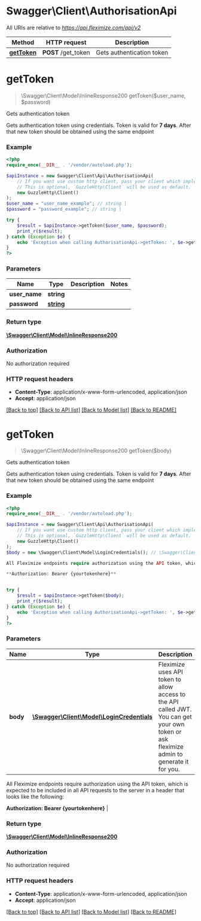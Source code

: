 # Swagger\Client\AuthorisationApi

All URIs are relative to *https://api.fleximize.com/api/v2*

Method | HTTP request | Description
------------- | ------------- | -------------
[**getToken**](AuthorisationApi.md#gettoken) | **POST** /get_token | Gets authentication token

# **getToken**
> \Swagger\Client\Model\InlineResponse200 getToken($user_name, $password)

Gets authentication token

Gets authentication token using credentials.    Token is valid for **7 days**. After that new token should be obtained using the same endpoint

### Example
```php
<?php
require_once(__DIR__ . '/vendor/autoload.php');

$apiInstance = new Swagger\Client\Api\AuthorisationApi(
    // If you want use custom http client, pass your client which implements `GuzzleHttp\ClientInterface`.
    // This is optional, `GuzzleHttp\Client` will be used as default.
    new GuzzleHttp\Client()
);
$user_name = "user_name_example"; // string | 
$password = "password_example"; // string | 

try {
    $result = $apiInstance->getToken($user_name, $password);
    print_r($result);
} catch (Exception $e) {
    echo 'Exception when calling AuthorisationApi->getToken: ', $e->getMessage(), PHP_EOL;
}
?>
```

### Parameters

Name | Type | Description  | Notes
------------- | ------------- | ------------- | -------------
 **user_name** | **string**|  |
 **password** | [**string**](../Model/.md)|  |

### Return type

[**\Swagger\Client\Model\InlineResponse200**](../Model/InlineResponse200.md)

### Authorization

No authorization required

### HTTP request headers

 - **Content-Type**: application/x-www-form-urlencoded, application/json
 - **Accept**: application/json

[[Back to top]](#) [[Back to API list]](../../README.md#documentation-for-api-endpoints) [[Back to Model list]](../../README.md#documentation-for-models) [[Back to README]](../../README.md)

# **getToken**
> \Swagger\Client\Model\InlineResponse200 getToken($body)

Gets authentication token

Gets authentication token using credentials.    Token is valid for **7 days**. After that new token should be obtained using the same endpoint

### Example
```php
<?php
require_once(__DIR__ . '/vendor/autoload.php');

$apiInstance = new Swagger\Client\Api\AuthorisationApi(
    // If you want use custom http client, pass your client which implements `GuzzleHttp\ClientInterface`.
    // This is optional, `GuzzleHttp\Client` will be used as default.
    new GuzzleHttp\Client()
);
$body = new \Swagger\Client\Model\LoginCredentials(); // \Swagger\Client\Model\LoginCredentials | Fleximize uses API token to allow access to the API called JWT. You can get your own token or ask fleximize admin to generate it for you.

All Fleximize endpoints require authorization using the API token, which is expected to be included in all API requests to the server in a header that looks like the following: 

**Authorization: Bearer {yourtokenhere}**


try {
    $result = $apiInstance->getToken($body);
    print_r($result);
} catch (Exception $e) {
    echo 'Exception when calling AuthorisationApi->getToken: ', $e->getMessage(), PHP_EOL;
}
?>
```

### Parameters

Name | Type | Description  | Notes
------------- | ------------- | ------------- | -------------
 **body** | [**\Swagger\Client\Model\LoginCredentials**](../Model/LoginCredentials.md)| Fleximize uses API token to allow access to the API called JWT. You can get your own token or ask fleximize admin to generate it for you.

All Fleximize endpoints require authorization using the API token, which is expected to be included in all API requests to the server in a header that looks like the following: 

**Authorization: Bearer {yourtokenhere}**
 |

### Return type

[**\Swagger\Client\Model\InlineResponse200**](../Model/InlineResponse200.md)

### Authorization

No authorization required

### HTTP request headers

 - **Content-Type**: application/x-www-form-urlencoded, application/json
 - **Accept**: application/json

[[Back to top]](#) [[Back to API list]](../../README.md#documentation-for-api-endpoints) [[Back to Model list]](../../README.md#documentation-for-models) [[Back to README]](../../README.md)

